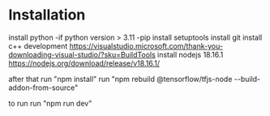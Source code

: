 # Installation
install python
-if python version > 3.11
-pip install setuptools
install git
install c++ development
https://visualstudio.microsoft.com/thank-you-downloading-visual-studio/?sku=BuildTools
install nodejs 18.16.1
https://nodejs.org/download/release/v18.16.1/

after that
run "npm install"
run "npm rebuild @tensorflow/tfjs-node --build-addon-from-source"

to run
run "npm run dev"